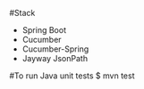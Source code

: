 #Stack
- Spring Boot
- Cucumber
- Cucumber-Spring
- Jayway JsonPath

#To run Java unit tests
$ mvn test

